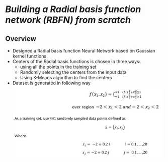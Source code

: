 # *Building a Radial basis function network (RBFN) from scratch*

## Overview

-   Designed a Radial basis function Neural Network based on Gaussian kernel functions
-   Centers of the Radial basis functions is chosen in three ways:
    - using all the points in the training set
    - Randomly selecting the centers from the input data
    - Using K-Means algorithm to find the centers
-  Dataset is generated in following way
<img src="im/dataset_gen.png"
     alt="Markdown Monster icon"
     style="float: left; margin-right: 10px;" />

